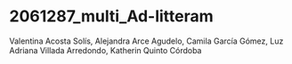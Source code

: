 # 2061287_multi_Ad-litteram
Valentina Acosta Solís, Alejandra Arce Agudelo, Camila García Gómez, Luz Adriana Villada Arredondo, Katherin Quinto Córdoba
